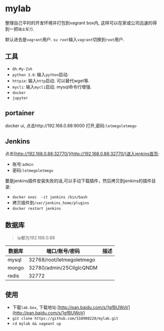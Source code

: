 # mylab
整理自己平时的开发环境并打包到vagrant box内,  这样可以在家或公司迅速的得到一把`瑞士军刀`.

默认进去是`vagrant`用户. `su root`输入`vagrant`切换到`root`用户.

## 工具

- `Oh-My-Zsh`
- `python 3.6`: 输入`python`启动.
- `httpie`: 输入`http`启动. 可以替代wget等.
- `mycli`:  输入`mycli`启动. mysql命令行增强.
- `docker`
- `jupyter`


## portainer

docker ui, 点击http://192.168.0.88:9000 打开,密码:`letmegoletmego`

## Jenkins

点击[http://192.168.0.88:32770/](http://192.168.0.88:32770/)进入jenkins首页:

- 账号:`admin`
- 密码:`letmegoletmego`

要是jenkins插件安装失败的话,可以手动下载插件，然后拷贝到jenkins的插件目录:

- `docker exec  -it jenkins /bin/bash`
- 拷贝插件到`/var/jenkins_home/plugins`
- `docker restart jenkins`

## 数据库

> ip都为192.168.0.88

| 数据库   | 端口/账号/密码                  | 描述   |
| ----- | ------------------------- | ---- |
| mysql | 32768/root/letmegoletmego |      |
| mongo | 32780/admin/25CllgIcQNDM  |      |
| redis | 32772                     |      |

## 使用

- 下载`lab.box`, 下载地址:[http://pan.baidu.com/s/1gfBUWoV](http://pan.baidu.com/s/1gfBUWoV)
- `git clone https://github.com/510908220/mylab.git `
- `cd mylab && vageant up`

